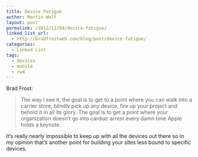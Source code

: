 ```yaml
---
title: Device Fatigue
author: Martin Wolf
layout: post
permalink: /2012/11/09/device-fatigue/
linked_list_url:
  - http://bradfrostweb.com/blog/post/device-fatigue/
categories:
  - Linked List
tags:
  - devices
  - mobile
  - rwd
---
```

<p class="linked-list-quote-author">
  Brad Frost:
</p>

> The way I see it, the goal is to get to a point where you can walk into a carrier store, blindly pick up any device, fire up your project and behold it in all its glory. The goal is to get a point where your organization doesn’t go into cardiac arrest every damn time Apple holds a keynote.

It&#8217;s really nearly impossible to keep up with all the devices out there so in my opinion that&#8217;s another point for building your sites less bound to specific devices.